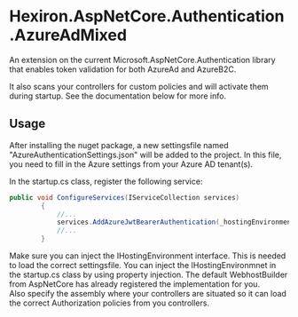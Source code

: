 # Hexiron.AspNetCore.Authentication.AzureAdMixed
An extension on the current Microsoft.AspNetCore.Authentication library that enables token validation for both AzureAd and AzureB2C.

It also scans your controllers for custom policies and will activate them during startup. See the documentation  below for more info.

## Usage ##
After installing the nuget package, a new settingsfile named "AzureAuthenticationSettings.json" will be added to the project. In this file, you need to fill in the Azure settings from your Azure AD tenant(s).

In the startup.cs class, register the following service:  
```csharp  
public void ConfigureServices(IServiceCollection services)  
        {  
            //...  
            services.AddAzureJwtBearerAuthentication(_hostingEnvironment, typeof(Startup).Assembly);
			//...  
        }  
```

Make sure you can inject the IHostingEnvironment interface. This is needed to load the correct settingsfile. You can inject the IHostingEnvironmnet in the startup.cs class by using property injection. The default WebhostBuilder from AspNetCore has already registered the implementation for you.  
Also specify the assembly where your controllers are situated so it can load the correct Authorization policies from you controllers.